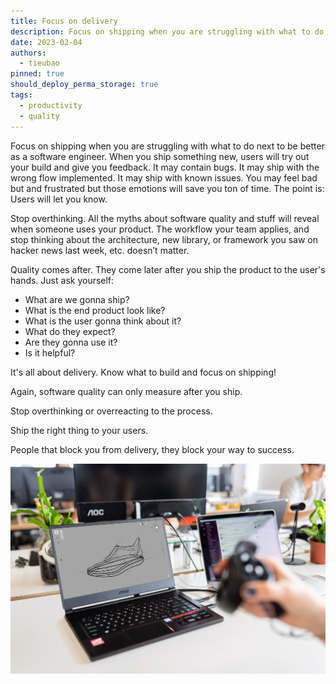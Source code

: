 ```yaml
---
title: Focus on delivery
description: Focus on shipping when you are struggling with what to do next to be better as a software engineer. When you ship something new, users will try out your build and give you feedback.
date: 2023-02-04
authors:
  - tieubao
pinned: true
should_deploy_perma_storage: true
tags:
  - productivity
  - quality
---
```


Focus on shipping when you are struggling with what to do next to be better as a software engineer. When you ship something new, users will try out your build and give you feedback. It may contain bugs. It may ship with the wrong flow implemented. It may ship with known issues. You may feel bad but and frustrated but those emotions will save you ton of time. The point is: Users will let you know.

Stop overthinking. All the myths about software quality and stuff will reveal when someone uses your product. The workflow your team applies, and stop thinking about the architecture, new library, or framework you saw on hacker news last week, etc. doesn’t matter.

Quality comes after. They come later after you ship the product to the user's hands. Just ask yourself:

- What are we gonna ship?
- What is the end product look like?
- What is the user gonna think about it?
- What do they expect?
- Are they gonna use it?
- Is it helpful?

It's all about delivery. Know what to build and focus on shipping!

Again, software quality can only measure after you ship.

Stop overthinking or overreacting to the process.

Ship the right thing to your users.

People that block you from delivery, they block your way to success.

![](assets/focus-on-software-delivery_b34c705f1ff97b2dceb3556cfeecf6a0_md5.webp)
